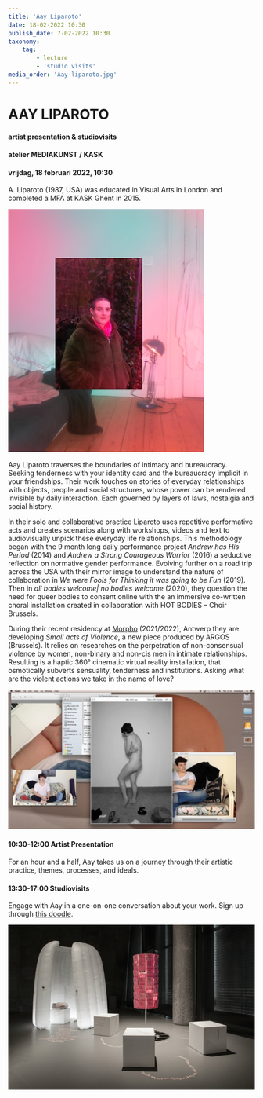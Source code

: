 ```yaml
---
title: 'Aay Liparoto'
date: 18-02-2022 10:30
publish_date: 7-02-2022 10:30
taxonomy:
    tag:
        - lecture
        - 'studio visits'
media_order: 'Aay-liparoto.jpg'
---
```

# AAY LIPAROTO
#### artist presentation & studiovisits
#### atelier MEDIAKUNST / KASK
#### vrijdag, 18 februari 2022, 10:30
A. Liparoto (1987, USA) was educated in Visual Arts in London and completed a MFA at KASK Ghent in 2015.

![](Aay-liparoto3.jpg)    

Aay Liparoto traverses the boundaries of intimacy and bureaucracy. Seeking tenderness with your identity card and the bureaucracy implicit in your friendships. Their work touches on stories of everyday relationships with objects, people and social structures, whose power can be rendered invisible by daily interaction. Each governed by layers of laws, nostalgia and social history.

In their solo and collaborative practice Liparoto uses repetitive performative acts and creates scenarios along with workshops, videos and text to audiovisually unpick these everyday life relationships. This methodology began with the 9 month long daily performance project *Andrew has His Period* (2014) and *Andrew a Strong Courageous Warrior* (2016) a seductive reflection on normative gender performance. Evolving further on a road trip across the USA with their mirror image to understand the nature of collaboration in *We were Fools for Thinking it was going to be Fun* (2019). Then in *all bodies welcome| no bodies welcome* (2020), they question the need for queer bodies to consent online with the an immersive co-written choral installation created in collaboration with HOT BODIES – Choir Brussels.

During their recent residency at [Morpho](https://www.morphovzw.be/) (2021/2022), Antwerp they are developing *Small acts of Violence*, a new piece produced by ARGOS (Brussels). It relies on researches on the perpetration of non-consensual violence by women, non-binary and non-cis men in intimate relationships. Resulting is a haptic 360° cinematic virtual reality installation, that osmotically subverts sensuality, tenderness and institutions. Asking what are the violent actions we take in the name of love?

![](Aay-liparoto2.jpg)

#### 10:30-12:00	Artist Presentation
For an hour and a half, Aay takes us on a journey through their artistic practice, themes, processes, and ideals.
#### 13:30-17:00	Studiovisits
Engage with Aay in a one-on-one conversation about your work. Sign up through [this doodle](https://doodle.com/poll/qe86r4hh5xxysw9z?utm_source=poll&utm_medium=link).

![](Aay-liparoto4.jpg)
